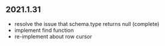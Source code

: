## 2021.1.31

- resolve the issue that schema.type returns null (complete)
- implement find function
- re-implement about row cursor